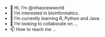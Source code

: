 - 👋 Hi, I’m @nihaonewworld
- 👀 I’m interested in bioinformatics.
- 🌱 I’m currently learning R, Python and Java.
- 💞️ I’m looking to collaborate on ...
- 📫 How to reach me ...

<!---
nihaonewworld/nihaonewworld is a ✨ special ✨ repository because its `README.md` (this file) appears on your GitHub profile.
You can click the Preview link to take a look at your changes.
--->

